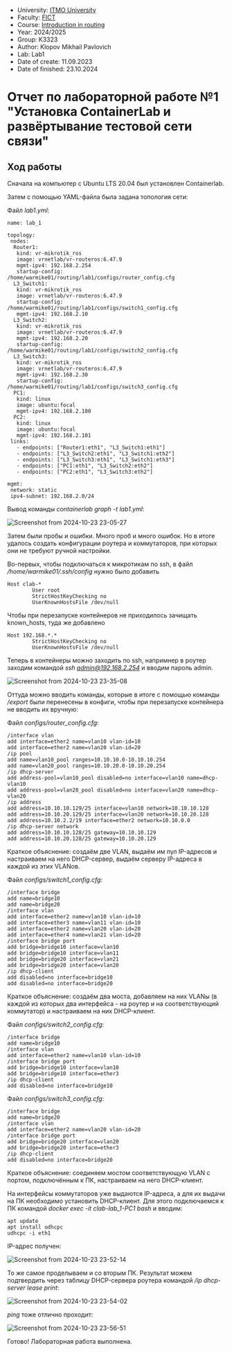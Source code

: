 - University: [ITMO University](https://itmo.ru/ru/)
- Faculty: [FICT](https://fict.itmo.ru)
- Course: [Introduction in routing](https://github.com/itmo-ict-faculty/introduction-in-routing)
- Year: 2024/2025
- Group: K3323
- Author: Klopov Mikhail Pavlovich
- Lab: Lab1
- Date of create: 11.09.2023
- Date of finished: 23.10.2024

# Отчет по лабораторной работе №1 "Установка ContainerLab и развёртывание тестовой сети связи"

## Ход работы

Сначала на компьютер с Ubuntu LTS 20.04 был установлен Containerlab.

Затем с помощью YAML-файла была задана топология сети:

Файл *lab1.yml*:
```
name: lab_1

topology:
 nodes:
  Router1:
   kind: vr-mikrotik_ros
   image: vrnetlab/vr-routeros:6.47.9
   mgmt-ipv4: 192.168.2.254
   startup-config: /home/warmike01/routing/lab1/configs/router_config.cfg
  L3_Switch1:
   kind: vr-mikrotik_ros
   image: vrnetlab/vr-routeros:6.47.9
   startup-config: /home/warmike01/routing/lab1/configs/switch1_config.cfg
   mgmt-ipv4: 192.168.2.10
  L3_Switch2:
   kind: vr-mikrotik_ros
   image: vrnetlab/vr-routeros:6.47.9
   mgmt-ipv4: 192.168.2.20
   startup-config: /home/warmike01/routing/lab1/configs/switch2_config.cfg
  L3_Switch3:
   kind: vr-mikrotik_ros
   image: vrnetlab/vr-routeros:6.47.9
   mgmt-ipv4: 192.168.2.30
   startup-config: /home/warmike01/routing/lab1/configs/switch3_config.cfg
  PC1:
   kind: linux
   image: ubuntu:focal
   mgmt-ipv4: 192.168.2.100
  PC2:
   kind: linux
   image: ubuntu:focal
   mgmt-ipv4: 192.168.2.101
 links:
   - endpoints: ["Router1:eth1", "L3_Switch1:eth1"]
   - endpoints: ["L3_Switch2:eth1", "L3_Switch1:eth2"]
   - endpoints: ["L3_Switch3:eth1", "L3_Switch1:eth3"]
   - endpoints: ["PC1:eth1", "L3_Switch2:eth2"]
   - endpoints: ["PC2:eth1", "L3_Switch3:eth2"]

mgmt:
 network: static
 ipv4-subnet: 192.168.2.0/24
```
Вывод команды *containerlab graph -t lab1.yml*:

![Screenshot from 2024-10-23 23-05-27](https://github.com/user-attachments/assets/7a46ad62-3ea1-412a-839c-c3b5345833c0)

Затем были пробы и ошибки. Много проб и много ошибок. Но в итоге удалось создать конфигурации роутера и коммутаторов, при которых они не требуют ручной настройки.

Во-первых, чтобы подключаться к микротикам по ssh, в файл */home/warmike01/.ssh/config* нужно было добавить

```
Host clab-*
        User root
        StrictHostKeyChecking no
        UserKnownHostsFile /dev/null 
```
Чтобы при перезапуске контейнеров не приходилось зачищать known_hosts, туда же добавлено

```
Host 192.168.*.*       
        StrictHostKeyChecking no
        UserKnownHostsFile /dev/null 
```

Теперь в контейнеры можно заходить по ssh, напримнер в роутер заходим командой *ssh admin@192.168.2.254* и вводим пароль admin.

![Screenshot from 2024-10-23 23-35-08](https://github.com/user-attachments/assets/0932b09c-3610-48a3-a73f-735ee94fed96)

Оттуда можно вводить команды, которые в итоге с помощью команды */export* были перенесены в конфиги, чтобы при перезапуске контейнера не вводить их вручную:

Файл *configs/router_config.cfg*:
```
/interface vlan
add interface=ether2 name=vlan10 vlan-id=10
add interface=ether2 name=vlan20 vlan-id=20
/ip pool
add name=vlan10_pool ranges=10.10.10.0-10.10.10.254
add name=vlan20_pool ranges=10.10.20.0-10.10.20.254
/ip dhcp-server
add address-pool=vlan10_pool disabled=no interface=vlan10 name=dhcp-vlan10
add address-pool=vlan20_pool disabled=no interface=vlan20 name=dhcp-vlan20
/ip address
add address=10.10.10.129/25 interface=vlan10 network=10.10.10.128
add address=10.10.20.129/25 interface=vlan20 network=10.10.20.128
add address=10.10.2.2/19 interface=ether2 network=10.10.0.0
/ip dhcp-server network
add address=10.10.10.128/25 gateway=10.10.10.129
add address=10.10.20.128/25 gateway=10.10.20.129
```

Краткое объяснение: создаём две VLAN, выдаём им пул IP-адресов и настраиваем на него DHCP-сервер, выдаём серверу IP-адреса в каждой из этих VLANов.

Файл *configs/switch1_config.cfg*:
```
/interface bridge
add name=bridge10
add name=bridge20
/interface vlan
add interface=ether2 name=vlan10 vlan-id=10
add interface=ether3 name=vlan11 vlan-id=10
add interface=ether2 name=vlan20 vlan-id=20
add interface=ether4 name=vlan21 vlan-id=20
/interface bridge port
add bridge=bridge10 interface=vlan10
add bridge=bridge10 interface=vlan11
add bridge=bridge20 interface=vlan21
add bridge=bridge20 interface=vlan20
/ip dhcp-client
add disabled=no interface=bridge10
add disabled=no interface=bridge20
```

Краткое объяснение: создаём два моста, добавляем на них VLANы (в каждой из которых два интерфейса - на роутер и на соответствующий коммутатор) и настраиваем на них DHCP-клиент.


Файл *configs/switch2_config.cfg*:
```
/interface bridge
add name=bridge10
/interface vlan
add interface=ether2 name=vlan10 vlan-id=10
/interface bridge port
add bridge=bridge10 interface=vlan10
add bridge=bridge10 interface=ether3
/ip dhcp-client
add disabled=no interface=bridge10
```

Файл *configs/switch3_config.cfg*:
```
/interface bridge
add name=bridge20
/interface vlan
add interface=ether2 name=vlan20 vlan-id=20
/interface bridge port
add bridge=bridge20 interface=vlan20
add bridge=bridge20 interface=ether3
/ip dhcp-client
add disabled=no interface=bridge20
```

Краткое объяснение: соединяем мостом соответствующую VLAN с портом, подключённым к ПК, настраиваем на него DHCP-клиент.

На интерфейсы коммутаторов уже выдаются IP-адреса, а для их выдачи на ПК необходимо установить DHCP-клиент. Для этого подключаемся к ПК командой *docker exec -it clab-lab_1-PC1 bash* и вводим:

```
apt update
apt install udhcpc
udhcpc -i eth1
```
IP-адрес получен:

![Screenshot from 2024-10-23 23-52-14](https://github.com/user-attachments/assets/b9843522-206f-4799-9d6d-afdff98516ac)

То же самое проделываем и со вторым ПК. Результат можем подтвердить через таблицу DHCP-сервера роутера командой */ip dhcp-server lease print*:

![Screenshot from 2024-10-23 23-54-02](https://github.com/user-attachments/assets/b8ffc58f-5fc9-44f0-bdbc-cd11a0a0e47a)

*ping* тоже отлично проходит:

![Screenshot from 2024-10-23 23-56-51](https://github.com/user-attachments/assets/13ee1da6-980d-4580-a948-5e1914398b49)


Готово! Лабораторная работа выполнена.
